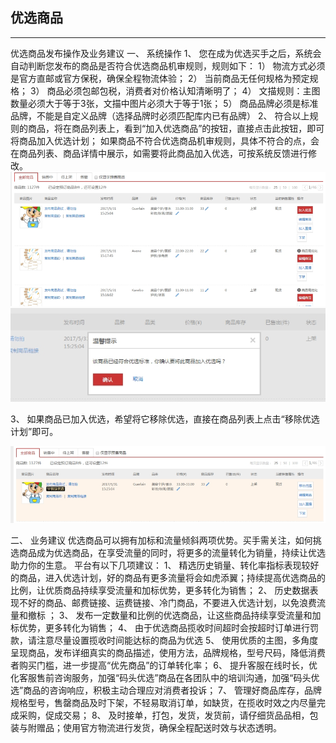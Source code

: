## 优选商品
---


优选商品发布操作及业务建议
一、 系统操作
1、 您在成为优选买手之后，系统会自动判断您发布的商品是否符合优选商品机审规则，规则如下：
1） 物流方式必须是官方直邮或官方保税，确保全程物流体验；
2） 当前商品无任何规格为预定规格；
3） 商品必须包邮包税，消费者对价格认知清晰明了；
4） 文描规则：主图数量必须大于等于3张，文描中图片必须大于等于1张；
5） 商品品牌必须是标准品牌，不能是自定义品牌（选择品牌时必须匹配库内已有品牌）
2、 符合以上规则的商品，将在商品列表上，看到“加入优选商品”的按钮，直接点击此按钮，即可将商品加入优选计划；
如果商品不符合优选商品机审规则，具体不符合的点，会在商品列表、商品详情中展示，如需要将此商品加入优选，可按系统反馈进行修改。
![](/pspseller/images/pspprod1.png)
![](/pspseller/images/pspprod2.png)




3、 如果商品已加入优选，希望将它移除优选，直接在商品列表上点击“移除优选计划”即可。

![](/pspseller/images/pspprod3.png)



 
二、 业务建议
优选商品可以拥有加标和流量倾斜两项优势。买手需关注，如何挑选商品成为优选商品，在享受流量的同时，将更多的流量转化为销量，持续让优选助力你的生意。
平台有以下几项建议：
1、 精选历史销量、转化率指标表现较好的商品，进入优选计划，好的商品有更多流量将会如虎添翼；持续提高优选商品的比例，让优质商品持续享受流量和加标优势，更多转化为销售；
2、 历史数据表现不好的商品、邮费链接、运费链接、冷门商品，不要进入优选计划，以免浪费流量和撤标 ；
3、 发布一定数量和比例的优选商品，让这些商品持续享受流量和加标优势，更多转化为销售；
4、 由于优选商品揽收时间超时会按超时订单进行罚款，请注意尽量设置揽收时间能达标的商品为优选
5、 使用优质的主图，多角度呈现商品，发布详细真实的商品描述，使用方法，品牌规格，型号尺码，降低消费者购买门槛，进一步提高“优先商品”的订单转化率；
6、 提升客服在线时长，优化客服售前咨询服务，加强“码头优选”商品在各团队中的培训沟通，加强“码头优选”商品的咨询响应，积极主动合理应对消费者投诉；
7、 管理好商品库存，品牌规格型号，售罄商品及时下架，不轻易取消订单，如缺货，在揽收时效之内尽量完成采购，促成交易；
8、 及时接单，打包，发货，发货前，请仔细货品品相，包装与附赠品；使用官方物流进行发货，确保全程配送时效与状态透明。
 
 
 




